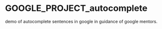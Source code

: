 # GOOGLE_PROJECT_autocomplete
demo of autocomplete sentences in google in guidance of google mentors.
